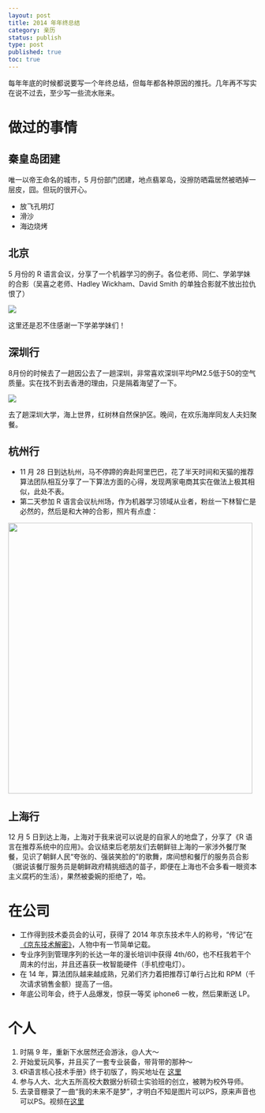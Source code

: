 ```yaml
---
layout: post
title: 2014 年年终总结
category: 亲历
status: publish
type: post
published: true
toc: true
---
```


每年年底的时候都说要写一个年终总结，但每年都各种原因的推托。几年再不写实在说不过去，至少写一些流水账来。

# 做过的事情

## 秦皇岛团建

唯一以帝王命名的城市，5 月份部门团建，地点翡翠岛，没擦防晒霜居然被晒掉一层皮，囧。但玩的很开心。

- 放飞孔明灯
- 滑沙
- 海边烧烤

## 北京

5 月份的 R 语言会议，分享了一个机器学习的例子。各位老师、同仁、学弟学妹的合影（吴喜之老师、Hadley Wickham、David Smith 的单独合影就不放出拉仇恨了）

<img src="https://pic-1300049111.cos.ap-beijing.myqcloud.com/img/R2014-beijing.JPG"/>

这里还是忍不住感谢一下学弟学妹们！

<!-- more -->

## 深圳行

8月份的时候去了一趟因公去了一趟深圳，非常喜欢深圳平均PM2.5低于50的空气质量。实在找不到去香港的理由，只是隔着海望了一下。

<img src="https://pic-1300049111.cos.ap-beijing.myqcloud.com/img/Shenzhen.jpg"/>

去了趟深圳大学，海上世界，红树林自然保护区。晚间，在欢乐海岸同友人夫妇聚餐。

## 杭州行

- 11 月 28 日到达杭州，马不停蹄的奔赴阿里巴巴，花了半天时间和天猫的推荐算法团队相互分享了一下算法方面的心得，发现两家电商其实在做法上极其相似，此处不表。
- 第二天参加 R 语言会议杭州场，作为机器学习领域从业者，粉丝一下林智仁是必然的，然后是和大神的合影，照片有点虚：

<img width="495" height="549" src="https://pic-1300049111.cos.ap-beijing.myqcloud.com/img/35151.jpg"/>

## 上海行

12 月 5 日到达上海，上海对于我来说可以说是的自家人的地盘了，分享了《R 语言在推荐系统中的应用》。会议结束后老朋友们去朝鲜驻上海的一家涉外餐厅聚餐，见识了朝鲜人民“夸张的、强装笑脸的”的歌舞，席间想和餐厅的服务员合影（据说该餐厅服务员是朝鲜政府精挑细选的苗子，即便在上海也不会多看一眼资本主义腐朽的生活），果然被委婉的拒绝了，哈。

# 在公司

- 工作得到技术委员会的认可，获得了 2014 年京东技术牛人的称号，“传记”在[《京东技术解密》](http://item.jd.com/11579054.html)，人物中有一节简单记载。
- 专业序列到管理序列的长达一年的漫长培训中获得 4th/60，也不枉我若干个周末的付出，并且还喜获一枚智能硬件（手机控电灯）。
- 在 14 年，算法团队越来越成熟，兄弟们齐力着把推荐订单行占比和 RPM（千次请求销售金额）提高了一倍。
- 年底公司年会，终于人品爆发，惊获一等奖 iphone6 一枚，然后果断送 LP。

# 个人

1. 时隔 9 年，重新下水居然还会游泳，@人大～
2. 开始爱玩风筝，并且买了一套专业装备，带背带的那种～
3. 《R语言核心技术手册》终于初版了，购买地址在 [这里](http://item.jd.com/11520666.html)
4. 参与人大、北大五所高校大数据分析硕士实验班的创立，被聘为校外导师。
5. 去录音棚录了一曲“我的未来不是梦”，才明白不知是图片可以PS，原来声音也可以PS。视频在[这里](http://v.youku.com/v_show/id_XODc3NDA0OTU2.html)

